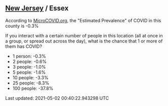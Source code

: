 
## [New Jersey](/united-states/new-jersey) / Essex

According to [MicroCOVID.org](http://microcovid.org),
the "Estimated Prevalence" of COVID in this county is -0.3%

If you interact with a certain number of people in this location
(all at once in a group, or spread out across the day), what is the chance that
1 or more of them has COVID?

- 1 person: -0.3%
- 2 people: -0.6%
- 3 people: -1.0%
- 5 people: -1.6%
- 10 people: -3.3%
- 25 people: -8.3%
- 100 people: -37.8%

Last updated: 2021-05-02 00:40:22.943298 UTC
